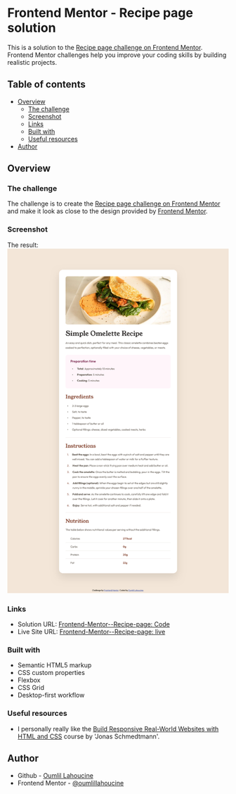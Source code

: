 # Frontend Mentor - Recipe page solution

This is a solution to the [Recipe page challenge on Frontend Mentor](https://www.frontendmentor.io/challenges/recipe-page-KiTsR8QQKm). Frontend Mentor challenges help you improve your coding skills by building realistic projects.

## Table of contents

- [Overview](#overview)
  - [The challenge](#the-challenge)
  - [Screenshot](#screenshot)
  - [Links](#links)
  - [Built with](#built-with)
  - [Useful resources](#useful-resources)
- [Author](#author)

## Overview

### The challenge

The challenge is to create the [Recipe page challenge on Frontend Mentor](https://www.frontendmentor.io/challenges/recipe-page-KiTsR8QQKm) and make it look as close to the design provided by [Frontend Mentor](https://www.frontendmentor.io).

### Screenshot

The result:
![](./design/screenshot.png)

### Links

- Solution URL: [Frontend-Mentor--Recipe-page: Code](https://github.com/OumlilLahoucine/Frontend-Mentor--Recipe-page)
- Live Site URL: [Frontend-Mentor--Recipe-page: live](https://oumlillahoucine.github.io/Frontend-Mentor--Recipe-page/)

<!-- ## My process -->

### Built with

- Semantic HTML5 markup
- CSS custom properties
- Flexbox
- CSS Grid
- Desktop-first workflow

### Useful resources

- I personally really like the [Build Responsive Real-World Websites with HTML and CSS](https://www.udemy.com/course/design-and-develop-a-killer-website-with-html5-and-css3/) course by 'Jonas Schmedtmann'.

## Author

- Github - [Oumlil Lahoucine](https://github.com/oumlillahoucine)
- Frontend Mentor - [@oumlillahoucine](https://www.frontendmentor.io/profile/OumlilLahoucine)
